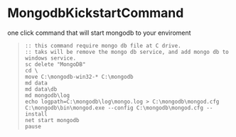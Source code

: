 # MongodbKickstartCommand
one click command that will start mongodb to your enviroment


>     :: this command require mongo db file at C drive.
>     :: taks will be remove the mongo db service, and add mongo db to windows service.
>     sc delete "MongoDB"
>     cd \
>     move C:\mongodb-win32-* C:\mongodb
>     md data
>     md data\db
>     md mongodb\log
>     echo logpath=C:\mongodb\log\mongo.log > C:\mongodb\mongod.cfg
>     C:\mongodb\bin\mongod.exe --config C:\mongodb\mongod.cfg --install
>     net start mongodb
>     pause
